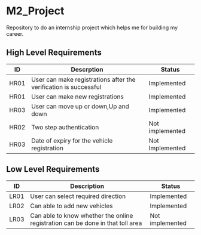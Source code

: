 # M2_Project
Repository to do an internship project which helps me for building my career.
## High Level Requirements
|ID|Descrption|Status|
|--|----------|------|
|HR01|User can make registrations after the verification is successful|Implemented|
|HR01|User can make new registrations|Implemented|
|HR03|User can move up or down,Up and down|Implemented|
|HR02|Two step authentication|Not implemented|
|HR03|Date of expiry for the vehicle registration|Not Implemented|

## Low Level Requirements
|ID|Description|Status|
|--|-----------|------|
|LR01|User can select required direction|Implemented|
|LR02|Can able to add new vehicles|Implemented|
|LR03|Can able to know whether the online registration can be done in that toll area|Not implemented|
